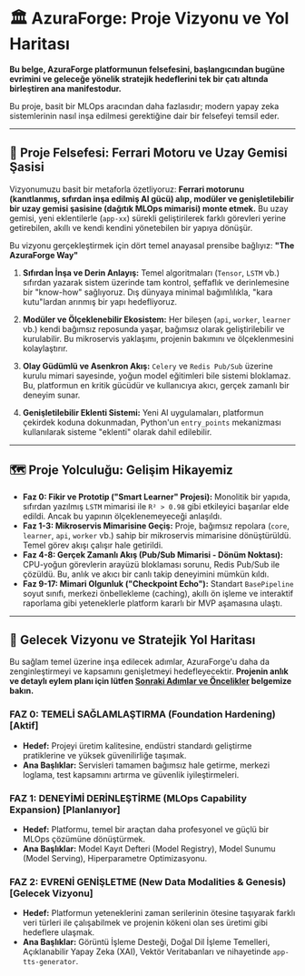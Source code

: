 # 🏛️ AzuraForge: Proje Vizyonu ve Yol Haritası

**Bu belge, AzuraForge platformunun felsefesini, başlangıcından bugüne evrimini ve geleceğe yönelik stratejik hedeflerini tek bir çatı altında birleştiren ana manifestodur.**

Bu proje, basit bir MLOps aracından daha fazlasıdır; modern yapay zeka sistemlerinin nasıl inşa edilmesi gerektiğine dair bir felsefeyi temsil eder.

---

## 🚀 Proje Felsefesi: Ferrari Motoru ve Uzay Gemisi Şasisi

Vizyonumuzu basit bir metaforla özetliyoruz: **Ferrari motorunu (kanıtlanmış, sıfırdan inşa edilmiş AI gücü) alıp, modüler ve genişletilebilir bir uzay gemisi şasisine (dağıtık MLOps mimarisi) monte etmek.** Bu uzay gemisi, yeni eklentilerle (`app-xx`) sürekli geliştirilerek farklı görevleri yerine getirebilen, akıllı ve kendi kendini yönetebilen bir yapıya dönüşür.

Bu vizyonu gerçekleştirmek için dört temel anayasal prensibe bağlıyız: **"The AzuraForge Way"**

1.  **Sıfırdan İnşa ve Derin Anlayış:** Temel algoritmaları (`Tensor`, `LSTM` vb.) sıfırdan yazarak sistem üzerinde tam kontrol, şeffaflık ve derinlemesine bir "know-how" sağlıyoruz. Dış dünyaya minimal bağımlılıkla, "kara kutu"lardan arınmış bir yapı hedefliyoruz.

2.  **Modüler ve Ölçeklenebilir Ekosistem:** Her bileşen (`api`, `worker`, `learner` vb.) kendi bağımsız reposunda yaşar, bağımsız olarak geliştirilebilir ve kurulabilir. Bu mikroservis yaklaşımı, projenin bakımını ve ölçeklenmesini kolaylaştırır.

3.  **Olay Güdümlü ve Asenkron Akış:** `Celery` ve `Redis Pub/Sub` üzerine kurulu mimari sayesinde, yoğun model eğitimleri bile sistemi bloklamaz. Bu, platformun en kritik gücüdür ve kullanıcıya akıcı, gerçek zamanlı bir deneyim sunar.

4.  **Genişletilebilir Eklenti Sistemi:** Yeni AI uygulamaları, platformun çekirdek koduna dokunmadan, Python'un `entry_points` mekanizması kullanılarak sisteme "eklenti" olarak dahil edilebilir.

---

## 🗺️ Proje Yolculuğu: Gelişim Hikayemiz

*   **Faz 0: Fikir ve Prototip ("Smart Learner" Projesi):** Monolitik bir yapıda, sıfırdan yazılmış `LSTM` mimarisi ile `R² > 0.98` gibi etkileyici başarılar elde edildi. Ancak bu yapının ölçeklenemeyeceği anlaşıldı.
*   **Faz 1-3: Mikroservis Mimarisine Geçiş:** Proje, bağımsız repolara (`core`, `learner`, `api`, `worker` vb.) sahip bir mikroservis mimarisine dönüştürüldü. Temel görev akışı çalışır hale getirildi.
*   **Faz 4-8: Gerçek Zamanlı Akış (Pub/Sub Mimarisi - Dönüm Noktası):** CPU-yoğun görevlerin arayüzü bloklaması sorunu, Redis Pub/Sub ile çözüldü. Bu, anlık ve akıcı bir canlı takip deneyimini mümkün kıldı.
*   **Faz 9-17: Mimari Olgunluk ("Checkpoint Echo"):** Standart `BasePipeline` soyut sınıfı, merkezi önbellekleme (caching), akıllı ön işleme ve interaktif raporlama gibi yeteneklerle platform kararlı bir MVP aşamasına ulaştı.

---

## 🧭 Gelecek Vizyonu ve Stratejik Yol Haritası

Bu sağlam temel üzerine inşa edilecek adımlar, AzuraForge'u daha da zenginleştirmeyi ve kapsamını genişletmeyi hedefleyecektir. **Projenin anlık ve detaylı eylem planı için lütfen [Sonraki Adımlar ve Öncelikler](./NEXT_STEPS_PRIORITIES.md) belgemize bakın.**

### **FAZ 0: TEMELİ SAĞLAMLAŞTIRMA (Foundation Hardening) [Aktif]**
*   **Hedef:** Projeyi üretim kalitesine, endüstri standardı geliştirme pratiklerine ve yüksek güvenilirliğe taşımak.
*   **Ana Başlıklar:** Servisleri tamamen bağımsız hale getirme, merkezi loglama, test kapsamını artırma ve güvenlik iyileştirmeleri.

### **FAZ 1: DENEYİMİ DERİNLEŞTİRME (MLOps Capability Expansion) [Planlanıyor]**
*   **Hedef:** Platformu, temel bir araçtan daha profesyonel ve güçlü bir MLOps çözümüne dönüştürmek.
*   **Ana Başlıklar:** Model Kayıt Defteri (Model Registry), Model Sunumu (Model Serving), Hiperparametre Optimizasyonu.

### **FAZ 2: EVRENİ GENİŞLETME (New Data Modalities & Genesis) [Gelecek Vizyonu]**
*   **Hedef:** Platformun yeteneklerini zaman serilerinin ötesine taşıyarak farklı veri türleri ile çalışabilmek ve projenin kökeni olan ses üretimi gibi hedeflere ulaşmak.
*   **Ana Başlıklar:** Görüntü İşleme Desteği, Doğal Dil İşleme Temelleri, Açıklanabilir Yapay Zeka (XAI), Vektör Veritabanları ve nihayetinde `app-tts-generator`.

